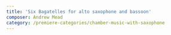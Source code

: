 ```yaml
---
title: 'Six Bagatelles for alto saxophone and bassoon'
composer: Andrew Mead
category: /premiere-categories/chamber-music-with-saxophone
---
```

